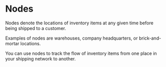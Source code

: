 # Nodes

Nodes denote the locations of inventory items at any given time before being shipped to a customer. 

Examples of nodes are warehouses, company headquarters, or brick-and-mortar locations.

You can use nodes to track the flow of inventory items from one place in your shipping network to another.

